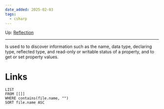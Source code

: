 ```yaml
---
date_added: 2025-02-03
tags:
  - csharp
---
```

Up: [Reflection](Reflection.md)
___
 Is used to to discover information such as the name, data type, declaring type, reflected type, and read-only or writable status of a property, and to get or set property values.
# Links
```dataview
LIST
FROM [[]]
WHERE contains(file.name, "")
SORT file.name ASC
```
